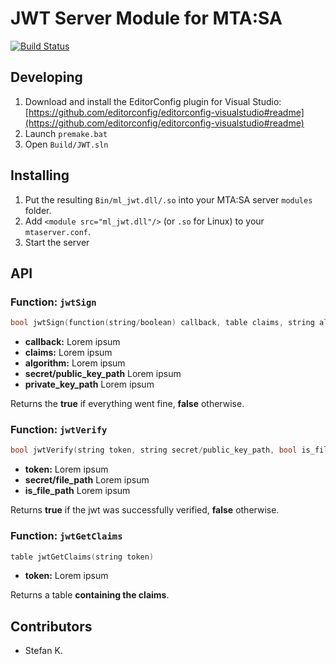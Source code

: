 # JWT Server Module for MTA:SA
[![Build Status](https://dev.azure.com/eXo-OpenSource/ml_jwt/_apis/build/status/eXo-OpenSource.ml_jwt?branchName=master)](https://dev.azure.com/eXo-OpenSource/ml_jwt/_build/latest?definitionId=1&branchName=master)
## Developing
1. Download and install the EditorConfig plugin for Visual Studio: [https://github.com/editorconfig/editorconfig-visualstudio#readme](https://github.com/editorconfig/editorconfig-visualstudio#readme)
2. Launch `premake.bat`
3. Open `Build/JWT.sln`

## Installing
1. Put the resulting `Bin/ml_jwt.dll/.so` into your MTA:SA server `modules` folder.
2. Add `<module src="ml_jwt.dll"/>` (or `.so` for Linux) to your `mtaserver.conf`.
3. Start the server

## API
### Function: `jwtSign`
```cpp
bool jwtSign(function(string/boolean) callback, table claims, string algorithm, string secret/public_key_path, string private_key_path)
```
* __callback:__ Lorem ipsum
* __claims:__ Lorem ipsum
* __algorithm:__ Lorem ipsum
* __secret/public_key_path__ Lorem ipsum
* __private_key_path__ Lorem ipsum

Returns the __true__ if everything went fine, __false__ otherwise.

### Function: `jwtVerify`
```cpp
bool jwtVerify(string token, string secret/public_key_path, bool is_file_path = false)
```
* __token:__ Lorem ipsum
* __secret/file_path__ Lorem ipsum
* __is_file_path__ Lorem ipsum

Returns __true__ if the jwt was successfully verified, __false__ otherwise.

### Function: `jwtGetClaims`
```cpp
table jwtGetClaims(string token)
```
* __token:__ Lorem ipsum

Returns a table __containing the claims__.

## Contributors
* Stefan K.
